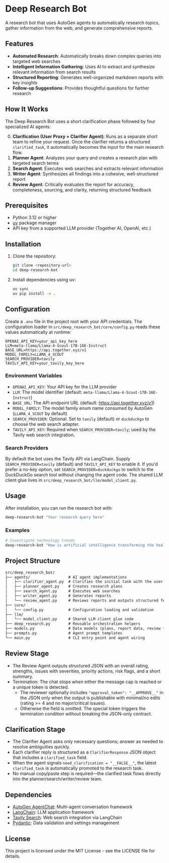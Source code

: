 # Deep Research Bot

A research bot that uses AutoGen agents to automatically research topics, gather information from the web, and generate comprehensive reports.

## Features

- **Automated Research**: Automatically breaks down complex queries into targeted web searches
- **Intelligent Information Gathering**: Uses AI to extract and synthesize relevant information from search results
- **Structured Reporting**: Generates well-organized markdown reports with key insights
- **Follow-up Suggestions**: Provides thoughtful questions for further research

## How It Works

The Deep Research Bot uses a short clarification phase followed by four specialized AI agents:

0. **Clarification (User Proxy + Clarifier Agent)**: Runs as a separate short team to refine your request. Once the clarifier returns a structured `clarified_task`, it automatically becomes the input for the main research flow.
1. **Planner Agent**: Analyzes your query and creates a research plan with targeted search terms
2. **Search Agent**: Executes web searches and extracts relevant information
3. **Writer Agent**: Synthesizes all findings into a cohesive, well-structured report
4. **Review Agent**: Critically evaluates the report for accuracy, completeness, sourcing, and clarity, returning structured feedback

## Prerequisites

- Python 3.12 or higher
- [uv](https://github.com/astral-sh/uv) package manager
- API key from a supported LLM provider (Together AI, OpenAI, etc.)

## Installation

1. Clone the repository:

   ```bash
   git clone <repository-url>
   cd deep-research-bot
   ```

2. Install dependencies using uv:

   ```bash
   uv sync
   uv pip install -e .
   ```

## Configuration

Create a `.env` file in the project root with your API credentials. The configuration loader in `src/deep_research_bot/core/config.py` reads these values automatically at runtime:

```env
OPENAI_API_KEY=your_api_key_here
LLM=meta-llama/Llama-4-Scout-17B-16E-Instruct
BASE_URL=https://api.together.xyz/v1
MODEL_FAMILY=LLAMA_4_SCOUT
SEARCH_PROVIDER=tavily
TAVILY_API_KEY=your_tavily_key_here
```

### Environment Variables

- `OPENAI_API_KEY`: Your API key for the LLM provider
- `LLM`: The model identifier (default: `meta-llama/Llama-4-Scout-17B-16E-Instruct`)
- `BASE_URL`: The API endpoint URL (default: <https://api.together.xyz/v1>)
- `MODEL_FAMILY`: The model family enum name consumed by AutoGen (`LLAMA_4_SCOUT` by default)
- `SEARCH_PROVIDER`: Optional. Set to `tavily` (default) or `duckduckgo` to choose the web search adapter.
- `TAVILY_API_KEY`: Required when `SEARCH_PROVIDER=tavily`; used by the Tavily web search integration.

### Search Providers

By default the bot uses the Tavily API via LangChain. Supply `SEARCH_PROVIDER=tavily` (default) and `TAVILY_API_KEY` to enable it. If you'd prefer a no-key option, set `SEARCH_PROVIDER=duckduckgo` to switch to the DuckDuckGo search tool without changing the agent code. The shared LLM client glue lives in `src/deep_research_bot/llm/model_client.py`.

## Usage

After installation, you can run the research bot with:

```bash
deep-research-bot "Your research query here"
```

### Examples

```bash
# Investigate technology trends
deep-research-bot "How is artificial intelligence transforming the healthcare industry?"
```

## Project Structure

```md
src/deep_research_bot/
├── agents/                 # AI agent implementations
│   ├── clarifier_agent.py  # Clarifies the initial task with the user
│   ├── planner_agent.py    # Creates research plans
│   ├── search_agent.py     # Executes web searches
│   ├── writer_agent.py     # Generates reports
│   └── review_agent.py     # Reviews reports and outputs structured feedback
├── core/
│   └── config.py           # Configuration loading and validation
├── llm/
│   └── model_client.py     # Shared LLM client glue code
├── deep_research.py        # Reusable orchestration helpers
├── models.py               # Data models (plans, report data, review feedback)
├── prompts.py              # Agent prompt templates
└── main.py                 # CLI entry point and agent wiring
```

## Review Stage

- The Review Agent outputs structured JSON with an overall rating, strengths, issues with severities, priority actions, risk flags, and a short summary.
- Termination: The chat stops when either the message cap is reached or a unique token is detected.
  - The reviewer optionally includes `"approval_token": "__APPROVE__"` in the JSON only when the output is publishable with minimal/no edits (rating >= 4 and no major/critical issues).
  - Otherwise the field is omitted. The special token triggers the termination condition without breaking the JSON-only contract.

## Clarification Stage

- The Clarifier Agent asks only necessary questions; answer as needed to resolve ambiguities quickly.
- Each clarifier reply is structured as a `ClarifierResponse` JSON object that includes a `clarified_task` field.
- When the agent signals `need_clarification = "__FALSE__"`, the latest `clarified_task` is automatically promoted to the research task.
- No manual copy/paste step is required—the clarified task flows directly into the planner/search/writer/review team.

## Dependencies

- [AutoGen AgentChat](https://microsoft.github.io/autogen/): Multi-agent conversation framework
- [LangChain](https://github.com/langchain-ai/langchain): LLM application framework
- [Tavily Search](https://docs.tavily.com/): Web search integration via LangChain
- [Pydantic](https://docs.pydantic.dev/): Data validation and settings management

## License

This project is licensed under the MIT License - see the LICENSE file for details.
